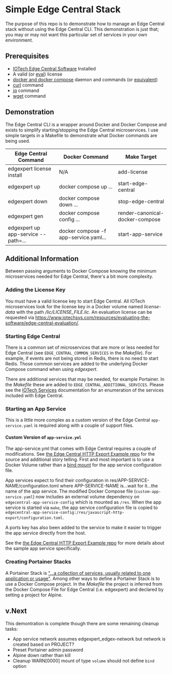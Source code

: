 # Simple Edge Central Stack

The purpose of this repo is to demonstrate how to manage an Edge Central stack without using the Edge Central CLI. This demonstration is just that; you may or may not want this particular set of services in your own environment.

## Prerequisites

- [IOTech Edge Central Software](https://www.iotechsys.com/products/edge-central/edge-central-installer-download/) Installed
- A valid (or [eval](https://www.iotechsys.com/resources/evaluating-the-software/edge-central-evaluation/)) license
- [docker and docker compose](https://www.docker.com/) daemon and commands (or [equivalent](https://github.com/abiosoft/colima))
- [curl](https://curl.se/) command
- [jq](https://jqlang.github.io/jq/) command
- [wget](https://www.gnu.org/software/wget/) command

## Demonstration

The Edge Central CLI is a wrapper around Docker and Docker Compose and exists to simplify starting/stopping the Edge Central microservices. I use simple targets in a Makefile to demonstrate what Docker commands are being used.

| Edge Central Command | Docker Command | Make Target |
| --- | --- | --- |
| edgexpert license install | N/A | add-license |
| edgexpert up | docker compose up ... | start-edge-central |
| edgexpert down | docker compose down ... | stop-edge-central |
| edgexpert gen | docker compose config ... | render-canonical-docker-compose |
| edgexpert up app-service --path=... | docker compose -f app-service.yaml... | start-app-service |

## Additional Information

Between passing arguments to Docker Compose knowing the minimum microservices needed for Edge Central, there's a bit more complexity.

### Adding the License Key

You must have a valid license key to start Edge Central. All IOTech microservices look for the license key in a Docker volume named _license-data_ with the path _/lic/LICENSE_FILE.lic_. An evaluation license can be requested via <https://www.iotechsys.com/resources/evaluating-the-software/edge-central-evaluation/>.

### Starting Edge Central

There is a common set of microservices that are more or less needed for Edge Central (see `EDGE_CENTRAL_COMMON_SERVICES` in the _Makefile_). For example, if events are not being stored in Redis, there is no need to start Redis. Those common services are added to the underlying Docker Compose command when using _edgexpert_.

There are additional services that may be needed, for example Portainer. In the _Makefile_ these are added to `EDGE_CENTRAL_ADDITIONAL_SERVICES`. Please see the [IOTech Services](https://docs.iotechsys.com/edge-xpert23/cli/cli-services.html) documentation for an enumeration of the services included with Edge Central.

### Starting an App Service

This is a little more complex as a custom version of the Edge Central `app-service.yaml` is required along with a couple of support files.

#### Custom Version of `app-service.yml`

The app-service.yml that comes with Edge Central requires a couple of modifications. See [the Edge Central HTTP Export Example repo](https://github.com/andresrinivasan/edge-central-http-export-example) for the source and additional story telling. First and most important is to use a Docker Volume rather than a [bind mount](https://docs.docker.com/storage/bind-mounts/) for the app service configuration file. 

App services expect to find their configuration in res/APP-SERVICE-NAME/configuration.toml where APP-SERVICE-NAME is...wait for it...the name of the app service. The modified Docker Compose file (`custom-app-service.yaml`) now includes an external volume dependency on `edgecentral-app-service-config` which is mounted as `/res`. When the app service is started via `make`, the app service configuration file is copied to `edgecentral-app-service-config:/res/javascript-http-export/configuration.toml`.

A ports key has also been added to the service to make it easier to trigger the app service directly from the host.

See the [the Edge Central HTTP Export Example repo](https://github.com/andresrinivasan/edge-central-http-export-example) for more details about the sample app service specifically.

### Creating Portainer Stacks

A Portainer Stack is ["...a collection of services, usually related to one application or usage"](https://docs.portainer.io/user/docker/stacks). Among other ways to define a Portainer Stack is to use a Docker Compose project. In the _Makefile_ the project is inferred from the Docker Compose File for Edge Central (i.e. edgexpert) and declared by setting a project for Alpine.

## v.Next

This demontration is complete though there are some remaining cleanup tasks:

- App service network assumes edgexpert_edgex-network but network is created based on PROJECT?
- Preset Portainer admin password
- Alpine down rather than kill
- Cleanup WARN[0000] mount of type `volume` should not define `bind` option
